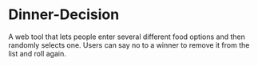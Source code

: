 # Dinner-Decision
A web tool that lets people enter several different food options and then randomly selects one. Users can say no to a winner to remove it from the list and roll again. 
